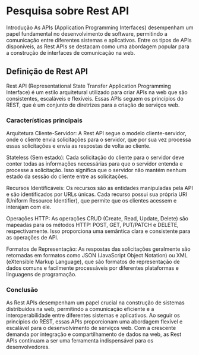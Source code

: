 
# Pesquisa sobre Rest API
Introdução
As APIs (Application Programming Interfaces) desempenham um papel fundamental no desenvolvimento de software, permitindo a comunicação entre diferentes sistemas e aplicativos. Entre os tipos de APIs disponíveis, as Rest APIs se destacam como uma abordagem popular para a construção de interfaces de comunicação na web.

## Definição de Rest API
Rest API (Representational State Transfer Application Programming Interface) é um estilo arquitetural utilizado para criar APIs na web que     são consistentes, escaláveis e flexíveis. Essas APIs seguem os princípios do REST, que é um conjunto de diretrizes para a criação de serviços web.

### Características principais
Arquitetura Cliente-Servidor: A Rest API segue o modelo cliente-servidor, onde o cliente envia solicitações para o servidor, que por sua vez processa essas solicitações e envia as respostas de volta ao cliente.

Stateless (Sem estado): Cada solicitação do cliente para o servidor deve conter todas as informações necessárias para que o servidor entenda e processe a solicitação. Isso significa que o servidor não mantém nenhum estado da sessão do cliente entre as solicitações.

Recursos Identificáveis: Os recursos são as entidades manipuladas pela API e são identificados por URLs únicas. Cada recurso possui sua própria URI (Uniform Resource Identifier), que permite que os clientes acessem e interajam com ele.

Operações HTTP: As operações CRUD (Create, Read, Update, Delete) são mapeadas para os métodos HTTP: POST, GET, PUT/PATCH e DELETE, respectivamente. Isso proporciona uma semântica clara e consistente para as operações de API.

Formatos de Representação: As respostas das solicitações geralmente são retornadas em formatos como JSON (JavaScript Object Notation) ou XML (eXtensible Markup Language), que são formatos de representação de dados comuns e facilmente processáveis por diferentes plataformas e linguagens de programação.

### Conclusão
As Rest APIs desempenham um papel crucial na construção de sistemas distribuídos na web, permitindo a comunicação eficiente e a interoperabilidade entre diferentes sistemas e aplicativos. Ao seguir os princípios do REST, essas APIs proporcionam uma abordagem flexível e escalável para o desenvolvimento de serviços web. Com a crescente demanda por integração e compartilhamento de dados na web, as Rest APIs continuam a ser uma ferramenta indispensável para os desenvolvedores.
